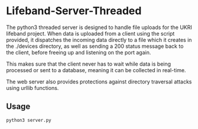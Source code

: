 # Lifeband-Server-Threaded

The python3 threaded server is designed to handle file uploads for the UKRI lifeband project. When data is uploaded from a client using the script provided, it dispatches the incoming data directly to a file which it creates in the ./devices directory, as well as sending a 200 status message back to the client, before freeing up and listening on the port again. 

This makes sure that the client never has to wait while data is being processed or sent to a database, meaning it can be collected in real-time. 

The web server also provides protections against directory traversal attacks using urllib functions.

## Usage
```python3 server.py```
